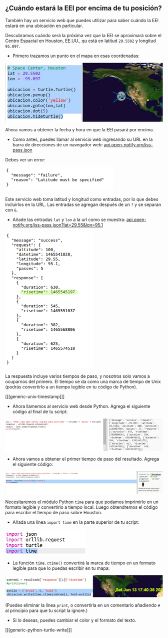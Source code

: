 ## ¿Cuándo estará la EEI por encima de tu posición?

También hay un servicio web que puedes utilizar para saber cuándo la EEI estará en una ubicación en particular.

Descubramos cuándo será la próxima vez que la EEI se aproximará sobre el Centro Espacial en Houston, EE.UU., qu está en latitud `29.5502` y longitud `95.097`.

+ Primero trazamos un punto en el mapa en esas coordenadas:

![captura de pantalla](images/iss-houston.png)

Ahora vamos a obtener la fecha y hora en que la EEI pasará por encima.

+ Como antes, puedes llamar al servicio web ingresando su URL en la barra de direcciones de un navegador web: <a href="http://api.open-notify.org/iss-pass.json" target="_blank">api.open-notify.org/iss-pass.json</a>

Debes ver un error:

![captura de pantalla](images/iss-pass-error.png)

Este servicio web toma latitud y longitud como entradas, por lo que debes incluirlos en la URL. Las entradas se agregan después de un `?` y se separan con `&`.

+ Añade las entradas `lat` y `lon` a la url como se muestra: <a href="http://api.open-notify.org/iss-pass.json?lat=29.55&lon=95.1" target="_blank">api.open-notify.org/iss-pass.json?lat=29.55&lon=95.1</a>

![captura de pantalla](images/iss-passtimes.png)

La respuesta incluye varios tiempos de paso, y nosotros solo vamos a ocuparnos del primero. El tiempo se da como una marca de tiempo de Unix (podrás convertirlo a un tiempo legible en tu código de Python).

[[[generic-unix-timestamp]]]

+ Ahora llamemos al servicio web desde Python. Agrega el siguiente código al final de tu script:

![captura de pantalla](images/iss-passover.png)

+ Ahora vamos a obtener el primer tiempo de paso del resultado. Agrega el siguiente código:

![captura de pantalla](images/iss-print-pass.png)

Necesitaremos el módulo Python `time` para que podamos imprimirlo en un formato legible y convertirlo a tiempo local. Luego obtendremos el código para escribir el tiempo de paso sobre Houston.

+ Añada una línea `import time` en la parte superior de tu script:

![captura de pantalla](images/iss-time.png)

+ La función `time.ctime()` convertirá la marca de tiempo en un formato legible para que lo puedas escribir en tu mapa:

![captura de pantalla](images/iss-pass-write.png)

(Puedes eliminar la línea `print`, o convertirla en un comentario añadiendo `#` al principio para que tu script la ignore.)

+ Si lo deseas, puedes cambiar el color y el formato del texto. 

[[[generic-python-turtle-write]]]